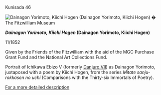 Kunisada 46

![Dainagon Yorimoto, Kiichi Hogen (Dainagon Yorimoto, Kiichi Hogen)](kunisada/P.69-1999.jpg)
� The Fitzwilliam Museum

**_Dainagon Yorimoto, Kiichi Hogen_ (Dainagon Yorimoto, Kiichi Hogen)**

11/1852

Given by the Friends of the Fitzwilliam with the aid of the MGC Purchase Grant Fund and the National Art Collections Fund.



Portrait of Ichikawa Ebizo V (formerly [Danjuro VII](..//exhibition/group-8-part-1)) as Dainagon Yorimoto, juxtaposed with a poem by Kiichi Hogen, from the series _Mitate sanju-rokkasen no uchi_ (Comparisons with the Thirty-six Immortals of Poetry).

[For a more detailed description](../textp69.htm)
